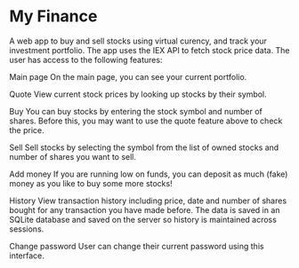 # My Finance

A web app to buy and sell stocks using virtual curency, and track your investment portfolio. The app uses the IEX API to fetch stock price data.
The user has access to the following features:

Main page
On the main page, you can see your current portfolio.

Quote
View current stock prices by looking up stocks by their symbol.

Buy
You can buy stocks by entering the stock symbol and number of shares. Before this, you may want to use the quote feature above to check the price.

Sell
Sell stocks by selecting the symbol from the list of owned stocks and number of shares you want to sell.

Add money
If you are running low on funds, you can deposit as much (fake) money as you like to buy some more stocks!

History
View transaction history including price, date and number of shares bought for any transaction you have made before. The data is saved in an SQLite database and saved on the server so history is maintained across sessions.

Change password
User can change their current password using this interface.
